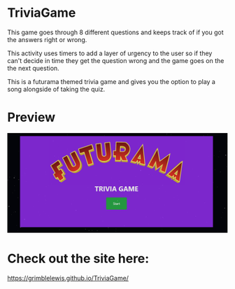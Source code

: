 # TriviaGame

This game goes through 8 different questions and keeps track of if you got the answers right or wrong. 

This activity uses timers to add a layer of urgency to the user so if they can't decide in time they get the question wrong and the game goes on the the next question.

This is a futurama themed trivia game and gives you the option to play a song alongside of taking the quiz.

# Preview

![Trivia Game Preview](./assets/images/triviagamepreview.png)

# Check out the site here:

https://grimblelewis.github.io/TriviaGame/